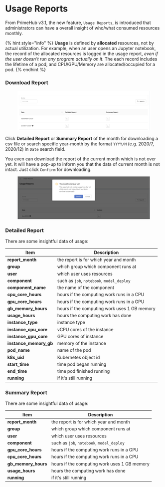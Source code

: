 # Usage Reports

From PrimeHub v3.1, the new feature, `Usage Reports`, is introduced that administrators can have a overall insight of who/what consumed resources monthly.

{% hint style="info" %}
**Usage** is defined by **allocated** resources, not by actual utilization. For example, when an user opens an Jupyter notebook, the record of the allocated resources is logged in the usage report, _even if the user doesn't run any program actually on it_. The each record includes the lifetime of a pod, and CPU/GPU/Memory are allocated/occupied for a pod.
{% endhint %}

### Download Report

<figure><img src="../.gitbook/assets/usage-list.png" alt=""><figcaption></figcaption></figure>

Click **Detailed Report** or **Summary Report** of the month for downloading a csv file or search specific year-month by the format `YYYY/M` (e.g. 2020/7, 2020/12) in `Date` search field.

You even can download the report of the current month which is not over yet. It will have a pop-up to inform you that the data of current month is not intact. Just click `Confirm` for downloading.

<figure><img src="../.gitbook/assets/usage-popup.png" alt=""><figcaption></figcaption></figure>

### Detailed Report

There are some insightful data of usage:

| Item                     | Description                                  |
| ------------------------ | -------------------------------------------- |
| **report\_month**        | the report is for which year and month       |
| **group**                | which group which component runs at          |
| **user**                 | which user uses resources                    |
| **component**            | such as `job`, `notebook`, `model_deploy`    |
| **component\_name**      | the name of the component                    |
| **cpu\_core\_hours**     | hours if the computing work runs in a CPU    |
| **gpu\_core\_hours**     | hours if the computing work runs in a GPU    |
| **gb\_memory\_hours**    | hours if the computing work uses 1 GB memory |
| **usage\_hours**         | hours the computing work has done            |
| **instance\_type**       | instance type                                |
| **instance\_cpu\_core**  | vCPU cores of the instance                   |
| **instance\_gpu\_core**  | GPU cores of instance                        |
| **instance\_memory\_gb** | memory of the instance                       |
| **pod\_name**            | name of the pod                              |
| **k8s\_uid**             | Kubernetes object id                         |
| **start\_time**          | time pod began running                       |
| **end\_time**            | time pod finished running                    |
| **running**              | if it's still running                        |

### Summary Report

There are some insightful data of usage:

| Item                  | Description                                  |
| --------------------- | -------------------------------------------- |
| **report\_month**     | the report is for which year and month       |
| **group**             | which group which component runs at          |
| **user**              | which user uses resources                    |
| **component**         | such as `job`, `notebook`, `model_deploy`    |
| **gpu\_core\_hours**  | hours if the computing work runs in a GPU    |
| **cpu\_core\_hours**  | hours if the computing work runs in a CPU    |
| **gb\_memory\_hours** | hours if the computing work uses 1 GB memory |
| **usage\_hours**      | hours the computing work has done            |
| **running**           | if it's still running                        |
